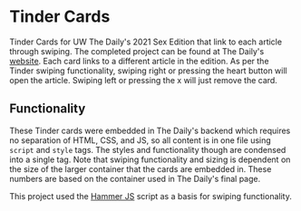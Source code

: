 # Tinder Cards
Tinder Cards for UW The Daily's 2021 Sex Edition that link to each article through swiping.
The completed project can be found at The Daily's [website](https://www.dailyuw.com/special_sections/sex_edition_2021/). Each card links to a different article in the edition. As per the Tinder swiping functionality, swiping right or pressing the heart button will open the article. Swiping left or pressing the x will just remove the card. 

## Functionality
These Tinder cards were embedded in The Daily's backend which requires no separation of HTML, CSS, and JS, so all content is in one file using ```script``` and ```style``` tags. The styles and functionality though are condensed into a single tag. 
Note that swiping functionality and sizing is dependent on the size of the larger container that the cards are embedded in. These numbers are based on the container used in The Daily's final page.

This project used the [Hammer JS](https://hammerjs.github.io/dist/hammer.min.js) script as a basis for swiping functionality.

